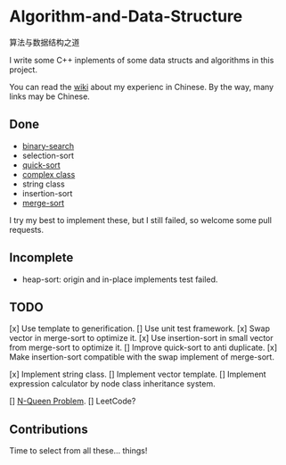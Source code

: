 # Algorithm-and-Data-Structure
算法与数据结构之道

I write some C++ inplements of some data structs and algorithms in this project.

You can read the [wiki](../../wiki) about my experienc in Chinese. By the way, many links may be Chinese.

## Done

* [binary-search](../../wiki/二分查找)
* selection-sort
* [quick-sort](../../wiki/快速排序)
* [complex class](../../wiki/复数类)
* string class
* insertion-sort
* [merge-sort](../../wiki/归并排序)

I try my best to implement these, but I still failed, so welcome some pull requests.

## Incomplete

* heap-sort: origin and in-place implements test failed.

## TODO

[x] Use template to generification.
[] Use unit test framework.
[x] Swap vector in merge-sort to optimize it.
[x] Use insertion-sort in small vector from merge-sort to optimize it.
[] Improve quick-sort to anti duplicate.
[x] Make insertion-sort compatible with the swap implement of merge-sort.

[x] Implement string class.
[] Implement vector<T> template.
[] Implement expression calculator by node class inheritance system.

[] [N-Queen Problem](http://www.zhihu.com/question/22608820/answer/21968467).
[] LeetCode?

## Contributions

Time to select from all these... things!
